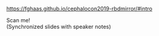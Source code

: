 <!-- .slide: data-timing="120" -->
<https://fghaas.github.io/cephalocon2019-rbdmirror/#intro> <!-- .element: class="qrcode" -->

Scan me!  
(Synchronized slides with speaker notes)
